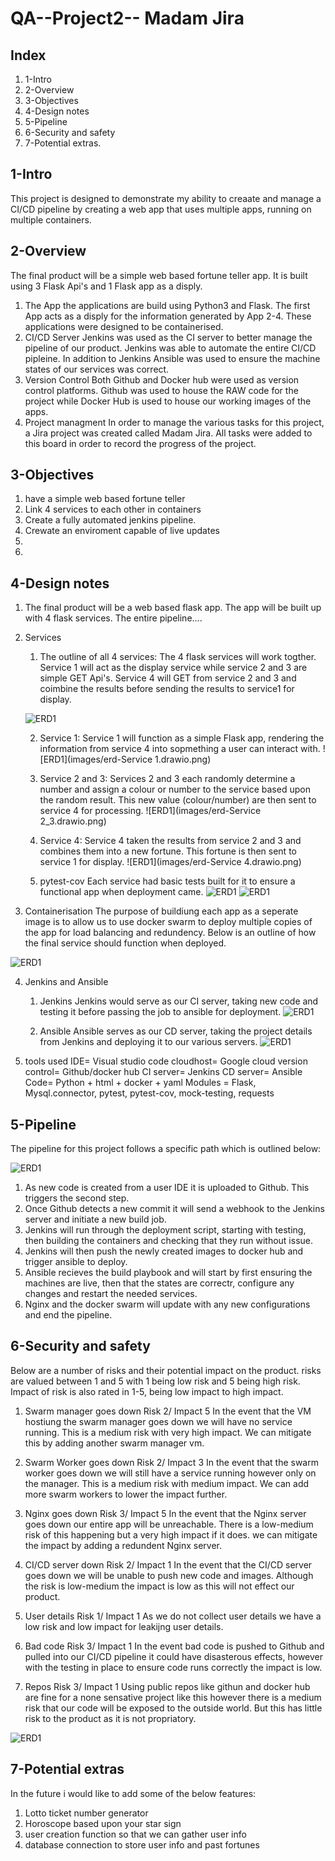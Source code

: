 # QA--Project2-- Madam Jira

## Index
1. 1-Intro
2. 2-Overview
3. 3-Objectives
4. 4-Design notes
5. 5-Pipeline
6. 6-Security and safety
7. 7-Potential extras.

## 1-Intro
This project is designed to demonstrate my ability to creaate and manage a CI/CD pipeline by creating a web app that uses multiple apps, running on multiple containers.


## 2-Overview
The final product will be a simple web based fortune teller app. It is built using 3 Flask Api's and 1 Flask app as a disply. 
1. The App
the applications are build using Python3 and Flask. The first App acts as a disply for the information generated by App 2-4. These applications were designed to be containerised.
2. CI/CD Server
Jenkins was used as the CI server to better manage the pipeline of our product. Jenkins was able to automate the entire CI/CD pipleine. In addition to Jenkins Ansible was used to ensure the machine states of our services was correct. 
3. Version Control
Both Github and Docker hub were used as version control platforms. Github was used to house the RAW code for the project while Docker Hub is used to house our working images of the apps.
4. Project managment
In order to manage the various tasks for this project, a Jira project was created called Madam Jira. All tasks were added to this board in order to record the progress of the project.


## 3-Objectives
1. have a simple web based fortune teller
2. Link 4 services to each other in containers
3. Create a fully automated jenkins pipeline.
4. Crewate an enviroment capable of live updates
5. 
6. 


## 4-Design notes
1. The final product will be a web based flask app. The app will be built up with 4 flask services. The entire pipeline....

2. Services 
    1. The outline of all 4 services:
    The 4 flask services will work togther. Service 1 will act as the display service while service 2 and 3 are simple GET Api's. Service 4 will GET from service 2 and 3 and coimbine the results before sending the results to service1 for display.

    ![ERD1](images/erd-Containers.drawio.png)

    2. Service 1: 
    Service 1 will function as a simple Flask app, rendering the information from service 4 into sopmething a user can interact with.
    ![ERD1](images/erd-Service 1.drawio.png)

    3. Service 2 and 3:
    Services 2 and 3 each randomly determine a number and assign a colour or number to the service based upon the random result. This new value (colour/number) are then sent to service 4 for processing. 
    ![ERD1](images/erd-Service 2_3.drawio.png)

    4. Service 4:
    Service 4 taken the results from service 2 and 3 and combines them into a new fortune. This fortune is then sent to service 1 for display.
    ![ERD1](images/erd-Service 4.drawio.png)


    5. pytest-cov
    Each service had basic tests built for it to ensure a functional app when deployment came.
    ![ERD1](images/service2test.png)
    ![ERD1](images/service3test.png)

3. Containerisation
The purpose of buildiung each app as a seperate image is to allow us to use docker swarm to deploy multiple copies of the app for load balancing and redundency. Below is an outline of how the final service should function when deployed.

![ERD1](images/erd-docker.drawio.png)

4. Jenkins and Ansible

    1. Jenkins
    Jenkins would serve as our CI server, taking new code and testing it before passing the job to ansible for deployment.
    ![ERD1](images/jenkins.png)


    2. Ansible
    Ansible serves as our CD server, taking the project details from Jenkins and deploying it to our various servers.
    ![ERD1](images/ansible.png)

5. tools used
IDE= Visual studio code
cloudhost= Google cloud
version control= Github/docker hub
CI server= Jenkins
CD server= Ansible
Code= Python + html + docker + yaml
Modules = Flask, Mysql.connector, pytest, pytest-cov, mock-testing, requests


## 5-Pipeline
The pipeline for this project follows a specific path which is outlined below:

 ![ERD1](images/erd-pipeline.drawio.png)

1. As new code is created from a user IDE it is uploaded to Github. This triggers the second step. 
2. Once Github detects a new commit it will send a webhook to the Jenkins server and initiate a new build job.
3. Jenkins will run through the deployment script, starting with testing, then building the containers and checking that they run without issue.
4. Jenkins will then push the newly created images to docker hub and trigger ansible to deploy.
5. Ansible recieves the build playbook and will start by first ensuring the machines are live, then that the states are correctr, configure any changes and restart the needed services.
6. Nginx and the docker swarm will update with any new configurations and end the pipeline.


## 6-Security and safety

Below are a number of risks and their potential impact on the product. risks are valued between 1 and 5 with 1 being low risk and 5 being high risk. Impact of risk is also rated in 1-5, being low impact to high impact.

1. Swarm manager goes down Risk 2/ Impact 5
In the event that the VM hostiung the swarm manager goes down we will have no service running. This is a medium risk with very high impact. We can mitigate this by adding another swarm manager vm.

2. Swarm Worker goes down Risk 2/ Impact 3
In the event that the swarm worker goes down we will still have a service running however only on the manager. This is a medium risk with medium impact. We can add more swarm workers to lower the impact further.

3. Nginx goes down Risk 3/ Impact 5
In the event that the Nginx server goes down our entire app will be unreachable. There is a low-medium risk of this happening but a very high impact if it does. we can mitigate the impact by adding a redundent Nginx server.

4. CI/CD server down Risk 2/ Impact 1
In the event that the CI/CD server goes down we will be unable to push new code and images. Although the risk is low-medium the impact is low as this will not effect our product.

5. User details Risk 1/ Impact 1
As we do not collect user details we have a low risk and low impact for leakijng user details.

6. Bad code Risk 3/ Impact 1
In the event bad code is pushed to Github and pulled into our CI/CD pipeline it could have disasterous effects, however with the testing in place to ensure code runs correctly the impact is low.

7. Repos Risk 3/ Impact 1
Using public repos like githun and docker hub are fine for a none sensative project like this however there is a medium risk that our code will be exposed to the outside world. But this has little risk to the product as it is not propriatory. 

![ERD1](images/risks.PNG)

## 7-Potential extras
In the future i would like to add some of the below features:

1. Lotto ticket number generator
2. Horoscope based upon your star sign
3. user creation function so that we can gather user info
4. database connection to store user info and past fortunes